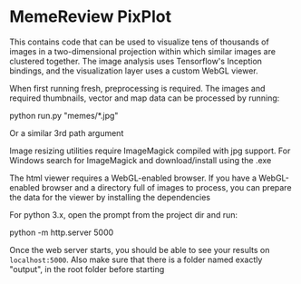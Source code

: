 # MemeReview PixPlot

This contains code that can be used to visualize tens of thousands of images in a two-dimensional projection within which similar images are clustered together. The image analysis uses Tensorflow's Inception bindings, and the visualization layer uses a custom WebGL viewer.

When first running fresh, preprocessing is required.
The images and required thumbnails, vector and map data can be processed by running:

python run.py "memes/*.jpg"

Or a similar 3rd path argument

Image resizing utilities require ImageMagick compiled with jpg support. For Windows search for ImageMagick and download/install using the .exe

The html viewer requires a WebGL-enabled browser.
If you have a WebGL-enabled browser and a directory full of images to process, you can prepare the data for the viewer by installing the dependencies

For python 3.x, open the prompt from the project dir and run:

python -m http.server 5000

Once the web server starts, you should be able to see your results on `localhost:5000`.
Also make sure that there is a folder named exactly "output", in the root folder before starting
